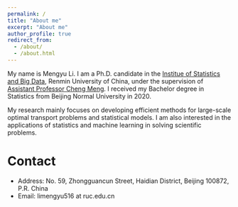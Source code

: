 ```yaml
---
permalink: /
title: "About me"
excerpt: "About me"
author_profile: true
redirect_from: 
  - /about/
  - /about.html
---
```


My name is Mengyu Li. I am a Ph.D. candidate in the [Institue of Statistics and Big Data](http://isbd.ruc.edu.cn/), Renmin University of China, under the supervision of [Assistant Professor Cheng Meng](http://isbd.ruc.edu.cn/sztd/c8798bd759634ad984964a646fb8c25d.htm). I received my Bachelor degree in Statistics from Beijing Normal University in 2020. 

My research mainly focuses on developing efficient methods for large-scale optimal transport problems and statistical models. I am also interested in the applications of statistics and machine learning in solving scientific problems.

Contact
======
* Address: No. 59, Zhongguancun Street, Haidian District, Beijing 100872, P.R. China
* Email: limengyu516 at ruc.edu.cn
